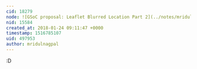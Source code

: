 ```yaml
---
cid: 18279
node: ![GSoC proposal: Leaflet Blurred Location Part 2](../notes/mridulnagpal/01-22-2018/leaflet-blurred-location)
nid: 15584
created_at: 2018-01-24 09:11:47 +0000
timestamp: 1516785107
uid: 497953
author: mridulnagpal
---
```


:D